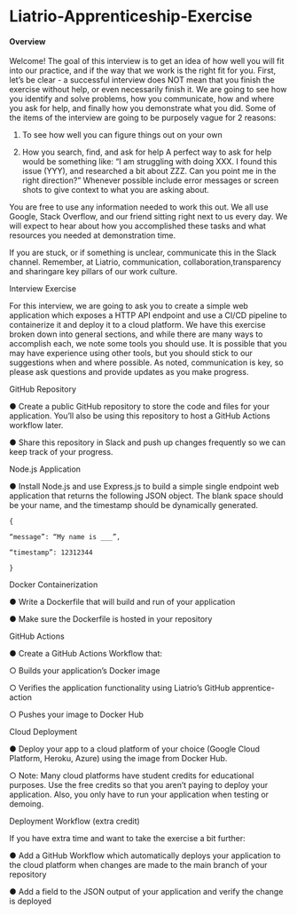 # Liatrio-Apprenticeship-Exercise
#### Overview

Welcome! The goal of this interview is to get an idea of how well you will fit into our practice, and
if the way that we work is the right fit for you.
First, let’s be clear - a successful interview does NOT mean that you finish the exercise without
help, or even necessarily finish it. We are going to see how you identify and solve problems,
how you communicate, how and where you ask for help, and finally how you demonstrate what
you did.
Some of the items of the interview are going to be purposely vague for 2 reasons:
1. To see how well you can figure things out on your own

2. How you search, find, and ask for help A perfect way to ask for help would be something like: “I am struggling with doing XXX. I found
this issue (YYY), and researched a bit about ZZZ. Can you point me in the right direction?”
Whenever possible include error messages or screen shots to give context to what you are
asking about.

You are free to use any information needed to work this out. We all use Google, Stack Overflow,
and our friend sitting right next to us every day. We will expect to hear about how you
accomplished these tasks and what resources you needed at demonstration time.

If you are stuck, or if something is unclear, communicate this in the Slack channel.
Remember, at Liatrio, communication, collaboration,transparency and sharingare key
pillars of our work culture.

Interview Exercise

For this interview, we are going to ask you to create a simple web application which exposes a
HTTP API endpoint and use a CI/CD pipeline to containerize it and deploy it to a cloud platform.
We have this exercise broken down into general sections, and while there are many ways to
accomplish each, we note some tools you should use. It is possible that you may have
experience using other tools, but you should stick to our suggestions when and where possible.
As noted, communication is key, so please ask questions and provide updates as you make
progress.

GitHub Repository

● Create a public GitHub repository to store the code and files for your application. You’ll
also be using this repository to host a GitHub Actions workflow later.

● Share this repository in Slack and push up changes frequently so we can keep track of
your progress.

Node.js Application

● Install Node.js and use Express.js to build a simple single endpoint web application that
returns the following JSON object. The blank space should be your name, and the
timestamp should be dynamically generated.
```
{

“message”: “My name is ___”,

“timestamp”: 12312344

}
```

Docker Containerization

● Write a Dockerfile that will build and run of your application

● Make sure the Dockerfile is hosted in your repository

GitHub Actions

● Create a GitHub Actions Workflow that:

○ Builds your application’s Docker image

○ Verifies the application functionality using Liatrio’s GitHub apprentice-action

○ Pushes your image to Docker Hub

Cloud Deployment

● Deploy your app to a cloud platform of your choice (Google Cloud Platform, Heroku,
Azure) using the image from Docker Hub.

○ Note: Many cloud platforms have student credits for educational purposes. Use
the free credits so that you aren’t paying to deploy your application. Also, you
only have to run your application when testing or demoing.

Deployment Workflow (extra credit)

If you have extra time and want to take the exercise a bit further:

● Add a GitHub Workflow which automatically deploys your application to the cloud
platform when changes are made to the main branch of your repository

● Add a field to the JSON output of your application and verify the change is deployed

